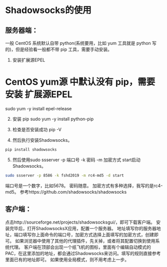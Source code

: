 Shadowsocks的使用
================
## 服务器端：
一般 CentOS 系统默认自带 python(系统要用，比如 yum 工具就是 python 写的)，但是经验看一般都不带 pip 工具，需要手动安装。
1. 安装扩展源EPEL
# CentOS yum源 中默认没有 pip，需要安装 扩展源EPEL
sudo yum -y install epel-release

2. 安装 pip
sudo yum -y install python-pip

3. 检查是否安装成功
pip -V

4. 然后执行安装Shadowsocks。
```sh
pip install shadowsocks
```

5. 然后使用sudo ssserver -p 端口号 -k 密码 -m 加密方式 start启动Shadowsocks。
```sh
sudo ssserver -p 8586 -k fshd2019 -m rc4-md5 -d start
```
端口号是一个数字，比如5678。
密码随意。
加密方式有多种选择，我写的是rc4-md5。
参考https://github.com/shadowsocks/shadowsocks

## 客户端：
点击http://sourceforge.net/projects/shadowsocksgui/，即可下载客户端。
安装完毕后，打开ShadowsocksX应用，配置一个服务器。
地址填写你的服务器地址，端口填写你上面命令的端口号，加密方式选择上面填写的加密方式，创建即可。
如果浏览器中使用了其他的代理插件，先关掉，或者将其配置切换到使用系统代理。
客户端在顶部会出现一个纸飞机的图标，里面有个编辑自动模式的PAC，在这里添加的地址，都会通过Shadowsocks来访问。填写的规则直接参考里面已有的地址即可。
如果使用全局模式，则不用考虑上一步。